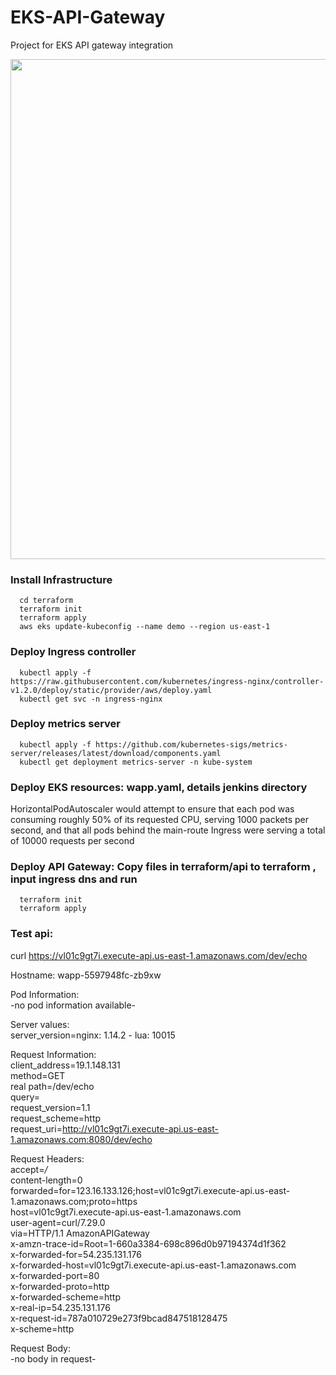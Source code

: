 # EKS-API-Gateway
Project for EKS API gateway integration

<img src="https://github.com/nguyentrungduc134/EKS-API-Gateway/assets/86754554/af3f7f14-beaa-41be-a9d7-54794adbe999" width="800"> 


### Install Infrastructure
      cd terraform
      terraform init
      terraform apply
      aws eks update-kubeconfig --name demo --region us-east-1    
### Deploy Ingress controller  
      kubectl apply -f https://raw.githubusercontent.com/kubernetes/ingress-nginx/controller-v1.2.0/deploy/static/provider/aws/deploy.yaml
      kubectl get svc -n ingress-nginx
### Deploy metrics server
      kubectl apply -f https://github.com/kubernetes-sigs/metrics-server/releases/latest/download/components.yaml
      kubectl get deployment metrics-server -n kube-system
### Deploy EKS resources: wapp.yaml, details jenkins directory
HorizontalPodAutoscaler would attempt to ensure that each pod was consuming roughly 50% of its requested CPU, serving 1000 packets per second, and   that all pods behind the main-route Ingress were serving a total of 10000 requests per second  
### Deploy API Gateway: Copy files in terraform/api to terraform , input ingress dns and run  
      terraform init
      terraform apply
### Test api:

 curl https://vl01c9gt7i.execute-api.us-east-1.amazonaws.com/dev/echo    
    
    
Hostname: wapp-5597948fc-zb9xw    
    
Pod Information:    
        -no pod information available-    
    
Server values:    
        server_version=nginx: 1.14.2 - lua: 10015    
    
Request Information:    
        client_address=19.1.148.131    
        method=GET    
        real path=/dev/echo    
        query=    
        request_version=1.1    
        request_scheme=http    
        request_uri=http://vl01c9gt7i.execute-api.us-east-1.amazonaws.com:8080/dev/echo    
    
Request Headers:    
        accept=*/*    
        content-length=0    
        forwarded=for=123.16.133.126;host=vl01c9gt7i.execute-api.us-east-1.amazonaws.com;proto=https    
        host=vl01c9gt7i.execute-api.us-east-1.amazonaws.com    
        user-agent=curl/7.29.0    
        via=HTTP/1.1 AmazonAPIGateway    
        x-amzn-trace-id=Root=1-660a3384-698c896d0b97194374d1f362    
        x-forwarded-for=54.235.131.176    
        x-forwarded-host=vl01c9gt7i.execute-api.us-east-1.amazonaws.com    
        x-forwarded-port=80    
        x-forwarded-proto=http    
        x-forwarded-scheme=http    
        x-real-ip=54.235.131.176    
        x-request-id=787a010729e273f9bcad847518128475    
        x-scheme=http    
    
Request Body:    
        -no body in request-    
    



